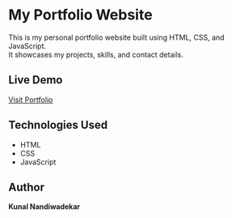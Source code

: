 # My Portfolio Website

This is my personal portfolio website built using HTML, CSS, and JavaScript.  
It showcases my projects, skills, and contact details.

## Live Demo
[Visit Portfolio](https://kunalnandiwadekar.github.io)

## Technologies Used
- HTML
- CSS
- JavaScript

## Author
**Kunal Nandiwadekar**
